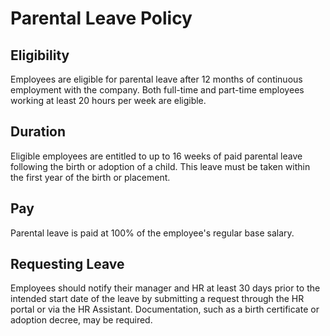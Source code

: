 # Parental Leave Policy

## Eligibility
Employees are eligible for parental leave after 12 months of continuous employment with the company. Both full-time and part-time employees working at least 20 hours per week are eligible.

## Duration
Eligible employees are entitled to up to 16 weeks of paid parental leave following the birth or adoption of a child. This leave must be taken within the first year of the birth or placement.

## Pay
Parental leave is paid at 100% of the employee's regular base salary.

## Requesting Leave
Employees should notify their manager and HR at least 30 days prior to the intended start date of the leave by submitting a request through the HR portal or via the HR Assistant. Documentation, such as a birth certificate or adoption decree, may be required.